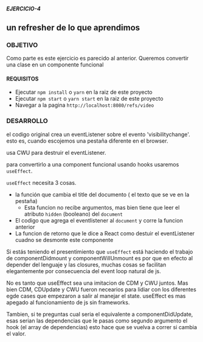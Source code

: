 ##### EJERCICIO-4

## un refresher de lo que aprendimos

### OBJETIVO

Como parte es este ejercicio es parecido al anterior. Queremos convertir una clase en un componente funcional

#### REQUISITOS

* Ejecutar `npm install` o `yarn` en la raiz de este proyecto
* Ejecutar `npm start` o `yarn start` en la raiz de este proyecto
* Navegar a la pagina `http://localhost:8080/refs/video`

### DESARROLLO


el codigo original crea un eventListener sobre el evento 'visibilitychange'.  esto es, cuando escojemos una pestaña diferente en el browser.

usa CWU para destruir el eventListener.

para convertirlo a una component funcional  usando hooks usaremos `useEffect`. 

`useEffect` necesita 3 cosas.

- la función que cambia el title del documento ( el texto que se ve en la pestaña)
  -  Esta funcion no recibe argumentos, mas bien tiene que leer el atributo `hidden` (booleano) del `document`
- El codigo que agrega el eventlistener al `document` y corre la funcion anterior
- La funcion de retorno que le dice a React como destuir el eventListener  cuadno se desmonte este componente
  
Si estás teniendo el presentimiento que `useEffect` está haciendo el trabajo de componentDidmount y componentWillUnmount es por que en efecto al depender del lenguaje y las closures, muchas cosas se facilitan elegantemente por consecuencia del event loop natural de js.

No es tanto que useEffect sea una imitacion de CDM y CWU juntos. Mas bien CDM, CDUpdate y CWU fueron necearios para lidiar con los diferentes egde cases que empezaron a salir al manejar el state.  useEffect es mas apegado al funcionamiento de js sin frameworks.

Tambien, si te preguntas cual seria el equivalente a componentDidUpdate, esas serian las dependencias que le pasas como segundo argumento el hook  (el array de dependencias) esto hace que se vuelva a correr si cambia el valor. 